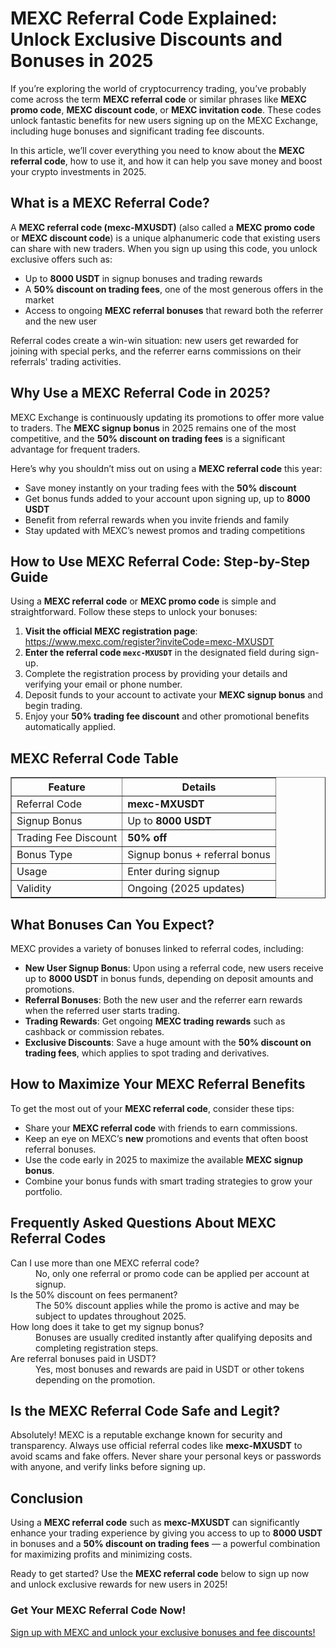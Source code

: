 <h1>MEXC Referral Code Explained: Unlock Exclusive Discounts and Bonuses in 2025</h1>
<p>If you’re exploring the world of cryptocurrency trading, you’ve probably come across the term <strong>MEXC referral code</strong> or similar phrases like <strong>MEXC promo code</strong>, <strong>MEXC discount code</strong>, or <strong>MEXC invitation code</strong>. These codes unlock fantastic benefits for new users signing up on the MEXC Exchange, including huge bonuses and significant trading fee discounts.</p>
<p>In this article, we’ll cover everything you need to know about the <strong>MEXC referral code</strong>, how to use it, and how it can help you save money and boost your crypto investments in 2025.</p>
<h2>What is a MEXC Referral Code?</h2>
<p>A <strong>MEXC referral code (mexc-MXUSDT)</strong> (also called a <strong>MEXC promo code</strong> or <strong>MEXC discount code</strong>) is a unique alphanumeric code that existing users can share with new traders. When you sign up using this code, you unlock exclusive offers such as:</p>
<ul>
<li>Up to <strong>8000 USDT</strong> in signup bonuses and trading rewards</li>
<li>A <strong>50% discount on trading fees</strong>, one of the most generous offers in the market</li>
<li>Access to ongoing <strong>MEXC referral bonuses</strong> that reward both the referrer and the new user</li>
</ul>
<p>Referral codes create a win-win situation: new users get rewarded for joining with special perks, and the referrer earns commissions on their referrals' trading activities.</p>
<h2>Why Use a MEXC Referral Code in 2025?</h2>
<p>MEXC Exchange is continuously updating its promotions to offer more value to traders. The <strong>MEXC signup bonus</strong> in 2025 remains one of the most competitive, and the <strong>50% discount on trading fees</strong> is a significant advantage for frequent traders.</p>
<p>Here’s why you shouldn’t miss out on using a <strong>MEXC referral code</strong> this year:</p>
<ul>
<li>Save money instantly on your trading fees with the <strong>50% discount</strong></li>
<li>Get bonus funds added to your account upon signing up, up to <strong>8000 USDT</strong></li>
<li>Benefit from referral rewards when you invite friends and family</li>
<li>Stay updated with MEXC’s newest promos and trading competitions</li>
</ul>
<h2>How to Use MEXC Referral Code: Step-by-Step Guide</h2>
<p>Using a <strong>MEXC referral code</strong> or <strong>MEXC promo code</strong> is simple and straightforward. Follow these steps to unlock your bonuses:</p>
<ol>
<li><strong>Visit the official MEXC registration page</strong>: <a href="https://www.mexc.com/register?inviteCode=mexc-MXUSDT" target="_blank" rel="noopener noreferrer">https://www.mexc.com/register?inviteCode=mexc-MXUSDT</a></li>
<li><strong>Enter the referral code <code>mexc-MXUSDT</code></strong> in the designated field during sign-up.</li>
<li>Complete the registration process by providing your details and verifying your email or phone number.</li>
<li>Deposit funds to your account to activate your <strong>MEXC signup bonus</strong> and begin trading.</li>
<li>Enjoy your <strong>50% trading fee discount</strong> and other promotional benefits automatically applied.</li>
</ol>
<h2>MEXC Referral Code Table</h2>
<table border="1" cellpadding="8" cellspacing="0">
<thead>
<tr>
<th>Feature</th>
<th>Details</th>
</tr>
</thead>
<tbody>
<tr>
<td>Referral Code</td>
<td><strong>mexc-MXUSDT</strong></td>
</tr>
<tr>
<td>Signup Bonus</td>
<td>Up to <strong>8000 USDT</strong></td>
</tr>
<tr>
<td>Trading Fee Discount</td>
<td><strong>50% off</strong></td>
</tr>
<tr>
<td>Bonus Type</td>
<td>Signup bonus + referral bonus</td>
</tr>
<tr>
<td>Usage</td>
<td>Enter during signup</td>
</tr>
<tr>
<td>Validity</td>
<td>Ongoing (2025 updates)</td>
</tr>
</tbody>
</table>
<h2>What Bonuses Can You Expect?</h2>
<p>MEXC provides a variety of bonuses linked to referral codes, including:</p>
<ul>
<li><strong>New User Signup Bonus</strong>: Upon using a referral code, new users receive up to <strong>8000 USDT</strong> in bonus funds, depending on deposit amounts and promotions.</li>
<li><strong>Referral Bonuses</strong>: Both the new user and the referrer earn rewards when the referred user starts trading.</li>
<li><strong>Trading Rewards</strong>: Get ongoing <strong>MEXC trading rewards</strong> such as cashback or commission rebates.</li>
<li><strong>Exclusive Discounts</strong>: Save a huge amount with the <strong>50% discount on trading fees</strong>, which applies to spot trading and derivatives.</li>
</ul>
<h2>How to Maximize Your MEXC Referral Benefits</h2>
<p>To get the most out of your <strong>MEXC referral code</strong>, consider these tips:</p>
<ul>
<li>Share your <strong>MEXC referral code</strong> with friends to earn commissions.</li>
<li>Keep an eye on MEXC’s <strong>new</strong> promotions and events that often boost referral bonuses.</li>
<li>Use the code early in 2025 to maximize the available <strong>MEXC signup bonus</strong>.</li>
<li>Combine your bonus funds with smart trading strategies to grow your portfolio.</li>
</ul>
<h2>Frequently Asked Questions About MEXC Referral Codes</h2>
<dl>
<dt>Can I use more than one MEXC referral code?</dt>
<dd>No, only one referral or promo code can be applied per account at signup.</dd>
<dt>Is the 50% discount on fees permanent?</dt>
<dd>The 50% discount applies while the promo is active and may be subject to updates throughout 2025.</dd>
<dt>How long does it take to get my signup bonus?</dt>
<dd>Bonuses are usually credited instantly after qualifying deposits and completing registration steps.</dd>
<dt>Are referral bonuses paid in USDT?</dt>
<dd>Yes, most bonuses and rewards are paid in USDT or other tokens depending on the promotion.</dd>
</dl>
<h2>Is the MEXC Referral Code Safe and Legit?</h2>
<p>Absolutely! MEXC is a reputable exchange known for security and transparency. Always use official referral codes like <strong>mexc-MXUSDT</strong> to avoid scams and fake offers. Never share your personal keys or passwords with anyone, and verify links before signing up.</p>
<h2>Conclusion</h2>
<p>Using a <strong>MEXC referral code</strong> such as <strong>mexc-MXUSDT</strong> can significantly enhance your trading experience by giving you access to up to <strong>8000 USDT</strong> in bonuses and a <strong>50% discount on trading fees</strong> — a powerful combination for maximizing profits and minimizing costs.</p>
<p>Ready to get started? Use the <strong>MEXC referral code</strong> below to sign up now and unlock exclusive rewards for new users in 2025!</p>
<h3>Get Your MEXC Referral Code Now!</h3>
<p><a href="https://www.mexc.com/register?inviteCode=mexc-MXUSDT" target="_blank" rel="noopener noreferrer">Sign up with MEXC and unlock your exclusive bonuses and fee discounts!</a></p>
</body>
</html>
